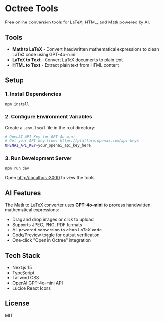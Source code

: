 # Octree Tools

Free online conversion tools for LaTeX, HTML, and Math powered by AI.

## Tools

- **Math to LaTeX** - Convert handwritten mathematical expressions to clean LaTeX code using GPT-4o-mini
- **LaTeX to Text** - Convert LaTeX documents to plain text
- **HTML to Text** - Extract plain text from HTML content

## Setup

### 1. Install Dependencies

```bash
npm install
```

### 2. Configure Environment Variables

Create a `.env.local` file in the root directory:

```bash
# OpenAI API Key for GPT-4o-mini
# Get your API key from: https://platform.openai.com/api-keys
OPENAI_API_KEY=your_openai_api_key_here
```

### 3. Run Development Server

```bash
npm run dev
```

Open [http://localhost:3000](http://localhost:3000) to view the tools.

## AI Features

The Math to LaTeX converter uses **GPT-4o-mini** to process handwritten mathematical expressions:

- Drag and drop images or click to upload
- Supports JPEG, PNG, PDF formats
- AI-powered conversion to clean LaTeX code
- Code/Preview toggle for output verification
- One-click "Open in Octree" integration

## Tech Stack

- Next.js 15
- TypeScript
- Tailwind CSS
- OpenAI GPT-4o-mini API
- Lucide React Icons

## License

MIT
